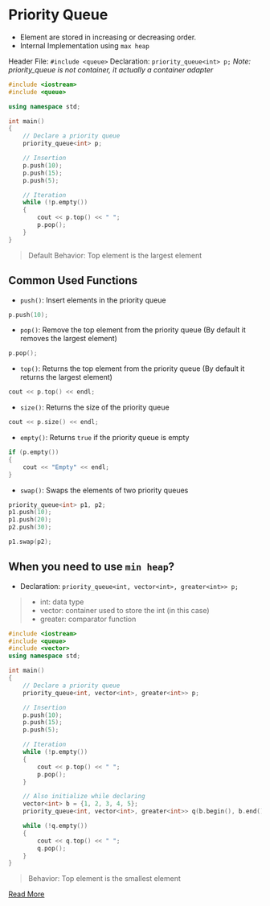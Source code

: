 # Priority Queue

- Element are stored in increasing or decreasing order.
- Internal Implementation using `max heap`

Header File: `#include <queue>`
Declaration: `priority_queue<int> p;`
*Note: priority_queue is not container, it actually a container adapter*

```c++
#include <iostream>
#include <queue>

using namespace std;

int main()
{
    // Declare a priority queue
    priority_queue<int> p;

    // Insertion
    p.push(10);
    p.push(15);
    p.push(5);

    // Iteration
    while (!p.empty())
    {
        cout << p.top() << " ";
        p.pop();
    }
}
```

> Default Behavior: Top element is the largest element

## Common Used Functions

- `push()`: Insert elements in the priority queue

```c++
p.push(10);
```

- `pop()`: Remove the top element from the priority queue (By default it removes the largest element)

```c++  
p.pop();
```
- `top()`: Returns the top element from the priority queue (By default it returns the largest element)

```c++
cout << p.top() << endl;
```

- `size()`: Returns the size of the priority queue

```c++
cout << p.size() << endl;
```

- `empty()`: Returns `true` if the priority queue is empty

```c++
if (p.empty())
{
    cout << "Empty" << endl;
}
```

- `swap()`: Swaps the elements of two priority queues

```c++
priority_queue<int> p1, p2;
p1.push(10);
p1.push(20);
p2.push(30);

p1.swap(p2);
```

## When you need to use `min heap`?

- Declaration: `priority_queue<int, vector<int>, greater<int>> p;`
> - int: data type
> - vector<int>: container used to store the int (in this case)
> - greater<int>: comparator function

```c++
#include <iostream>
#include <queue>
#include <vector>
using namespace std;

int main()
{
    // Declare a priority queue
    priority_queue<int, vector<int>, greater<int>> p;

    // Insertion
    p.push(10);
    p.push(15);
    p.push(5);

    // Iteration
    while (!p.empty())
    {
        cout << p.top() << " ";
        p.pop();
    }

    // Also initialize while declaring
    vector<int> b = {1, 2, 3, 4, 5};
    priority_queue<int, vector<int>, greater<int>> q(b.begin(), b.end());

    while (!q.empty())
    {
        cout << q.top() << " ";
        q.pop();
    }
}
```

> Behavior: Top element is the smallest element

[Read More](https://www.geeksforgeeks.org/priority-queue-in-cpp-stl/)